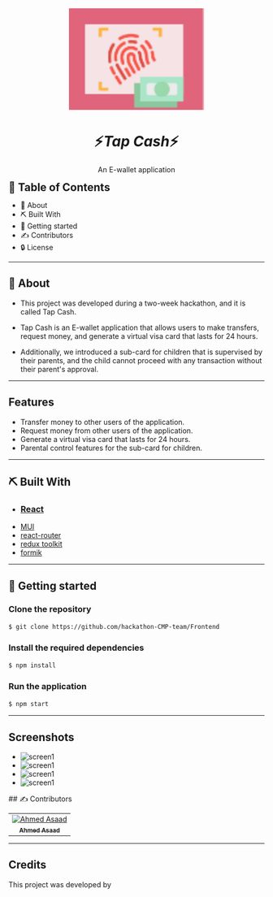 <div align="center">
<img height="200" src="./src/assets/images/logo.png">
</div>

<div align="center">
    <h1 align='center'>⚡️<i>Tap Cash</i>⚡️</h1>
    <p> An E-wallet application </p>
</div>

<h2 style="display:inline">📝 Table of Contents</h2>

- 📑 About
- ⛏️ Built With
- 🏁 Getting started
- ✍️ Contributors
- 🔒 License

---

## 📑 About

- This project was developed during a two-week hackathon, and it is called Tap Cash.

- Tap Cash is an E-wallet application that allows users to make transfers, request money, and generate a virtual visa card that lasts for 24 hours.

- Additionally, we introduced a sub-card for children that is supervised by their parents, and the child cannot proceed with any transaction without their parent's approval.

---

## Features

<ul>
    <li>Transfer money to other users of the application.
</li>
    <li>Request money from other users of the application.
</li>
    <li>Generate a virtual visa card that lasts for 24 hours.
</li>
    <li>Parental control features for the sub-card for children.
</li>
</ul>

---

## ⛏️ Built With

- <h3> <a href="https://react.dev/blog/2022/03/29/react-v18" target="_blank">React</a></h3>
- <a href="https://mui.com/" target="_blank">MUI</a></h3>
- <a href="https://reactrouter.com/en/main " target="\_blank">react-router</a></h3>
- <a href="https://redux-toolkit.js.org/" target="\_blank">redux toolkit</a></h3>
- <a href="https://formik.org/docs/overview" target="\_blank">formik</a></h3>

---

## 🏁 Getting started

### Clone the repository

```bash
$ git clone https://github.com/hackathon-CMP-team/Frontend
```

### Install the required dependencies

```bash
$ npm install
```

### Run the application

```bash
$ npm start
```

---

## Screenshots

<ul>
<li>
    <img scr="" alt="screen1"/>
</li>

<li>
    <img scr="" alt="screen1"/>
</li>

<li>
    <img scr="" alt="screen1"/>
</li>
<li>
    <img scr="" alt="screen1"/>
</li>
</ul>
## ✍️ Contributors

<table>
  <tr>

<td align="center">
<a href="https://github.com/ahmedasad236" target="_black">
<img src="https://avatars.githubusercontent.com/u/68563546" width="150px;" alt="Ahmed Asaad"/><br /><sub><b>Ahmed Asaad</b></sub></a><br />
</td>

</tr>
 </table>

---

## Credits

This project was developed by

